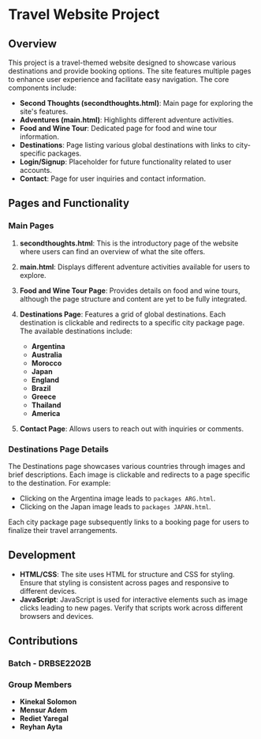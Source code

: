# Travel Website Project

## Overview

This project is a travel-themed website designed to showcase various destinations and provide booking options. The site features multiple pages to enhance user experience and facilitate easy navigation. The core components include:

- **Second Thoughts (secondthoughts.html)**: Main page for exploring the site's features.
- **Adventures (main.html)**: Highlights different adventure activities.
- **Food and Wine Tour**: Dedicated page for food and wine tour information.
- **Destinations**: Page listing various global destinations with links to city-specific packages.
- **Login/Signup**: Placeholder for future functionality related to user accounts.
- **Contact**: Page for user inquiries and contact information.

## Pages and Functionality

### Main Pages

1. **secondthoughts.html**: This is the introductory page of the website where users can find an overview of what the site offers.

2. **main.html**: Displays different adventure activities available for users to explore.

3. **Food and Wine Tour Page**: Provides details on food and wine tours, although the page structure and content are yet to be fully integrated.

4. **Destinations Page**: Features a grid of global destinations. Each destination is clickable and redirects to a specific city package page. The available destinations include:
   - **Argentina**
   - **Australia**
   - **Morocco**
   - **Japan**
   - **England**
   - **Brazil**
   - **Greece**
   - **Thailand**
   - **America**

5. **Contact Page**: Allows users to reach out with inquiries or comments.

### Destinations Page Details

The Destinations page showcases various countries through images and brief descriptions. Each image is clickable and redirects to a page specific to the destination. For example:
- Clicking on the Argentina image leads to `packages ARG.html`.
- Clicking on the Japan image leads to `packages JAPAN.html`.

Each city package page subsequently links to a booking page for users to finalize their travel arrangements.


## Development

- **HTML/CSS**: The site uses HTML for structure and CSS for styling. Ensure that styling is consistent across pages and responsive to different devices.
- **JavaScript**: JavaScript is used for interactive elements such as image clicks leading to new pages. Verify that scripts work across different browsers and devices.


## Contributions

### Batch - DRBSE2202B
### Group Members
- **Kinekal Solomon**
- **Mensur Adem**
- **Rediet Yaregal**
- **Reyhan Ayta**

